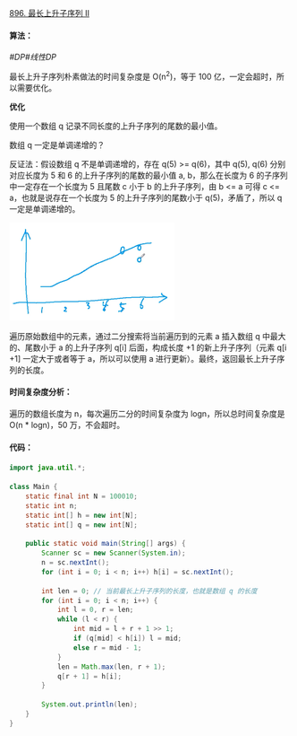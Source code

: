 [896. 最长上升子序列 II](https://www.acwing.com/problem/content/898/)

#### 算法：

*#DP#线性DP*

最长上升子序列朴素做法的时间复杂度是 O(n<sup>2</sup>)，等于 100 亿，一定会超时，所以需要优化。

**优化**

使用一个数组 q 记录不同长度的上升子序列的尾数的最小值。

数组 q 一定是单调递增的？

反证法：假设数组 q 不是单调递增的，存在 q(5) >= q(6)，其中 q(5), q(6) 分别对应长度为 5 和 6 的上升子序列的尾数的最小值 a, b，那么在长度为 6 的子序列中一定存在一个长度为 5 且尾数 c 小于 b 的上升子序列，由 b <= a 可得 c <= a，也就是说存在一个长度为 5 的上升子序列的尾数小于 q(5)，矛盾了，所以 q 一定是单调递增的。

<img src="896.png" style="zoom:50%;" />

遍历原始数组中的元素，通过二分搜索将当前遍历到的元素 a 插入数组 q 中最大的、尾数小于 a 的上升子序列 q[i] 后面，构成长度 +1 的新上升子序列（元素 q[i +1] 一定大于或者等于 a，所以可以使用 a 进行更新）。最终，返回最长上升子序列的长度。

#### 时间复杂度分析：

遍历的数组长度为 n，每次遍历二分的时间复杂度为 logn，所以总时间复杂度是 O(n * logn)，50 万，不会超时。

#### 代码：

```java
import java.util.*;

class Main {
    static final int N = 100010;
    static int n;
    static int[] h = new int[N];
    static int[] q = new int[N];
    
    public static void main(String[] args) {
        Scanner sc = new Scanner(System.in);
        n = sc.nextInt();
        for (int i = 0; i < n; i++) h[i] = sc.nextInt();
        
        int len = 0; // 当前最长上升子序列的长度，也就是数组 q 的长度
        for (int i = 0; i < n; i++) {
            int l = 0, r = len;
            while (l < r) {
                int mid = l + r + 1 >> 1;
                if (q[mid] < h[i]) l = mid;
                else r = mid - 1;
            }
            len = Math.max(len, r + 1);
            q[r + 1] = h[i];
        }
        
        System.out.println(len);
    }
}
```




